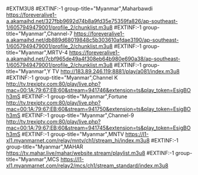 #EXTM3U8
#EXTINF:-1 group-title="Myanmar",Maharbawdi
https://foreveralive1-a.akamaihd.net/327fbb9692d74b8a9fd35e75359fa826/ap-southeast-1/6057949479001/profile_2/chunklist.m3u8
#EXTINF:-1 group-title="Myanmar",Channel-7
https://foreveralive1-a.akamaihd.net/db889d68019848c5b303610afdae3190/ap-southeast-1/6057949479001/profile_2/chunklist.m3u8
#EXTINF:-1 group-title="Myanmar",MRTV-4
https://foreveralive1-a.akamaihd.net/7cbf965de49a4f308eb64b980e690a38/ap-southeast-1/6057949479001/profile_2/chunklist.m3u8
#EXTINF:-1 group-title="Myanmar",Y TV
http://183.89.246.119:8881/play/a081/index.m3u8
#EXTINF:-1 group-title="Myanmar",Channel K
http://tv.trexiptv.com:80/play/live.php?mac=00:1A:79:67:EB:60&stream=941746&extension=ts&play_token=EsigBOh3mS
#EXTINF:-1 group-title="Myanmar",Fortune
http://tv.trexiptv.com:80/play/live.php?mac=00:1A:79:67:EB:60&stream=941750&extension=ts&play_token=EsigBOh3mS
#EXTINF:-1 group-title="Myanmar",Channel-9
http://tv.trexiptv.com:80/play/live.php?mac=00:1A:79:67:EB:60&stream=941745&extension=ts&play_token=EsigBOh3mS
#EXTINF:-1 group-title="Myanmar",MNTV
https://l1-xl1.myanmarnet.com/relay/mntv/ch1/stream_hi/index.m3u8
#EXTINF:-1 group-title="Myanmar",MAHAR
https://tv.mahar.live/mahar/website.stream/playlist.m3u8
#EXTINF:-1 group-title="Myanmar",MCS
https://l1-xl1.myanmarnet.com/relay2/mcs/ch1/stream_standard/index.m3u8


